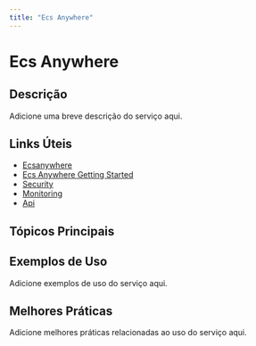 ```yaml
---
title: "Ecs Anywhere"
---
```


# Ecs Anywhere

## Descrição

Adicione uma breve descrição do serviço aqui.

## Links Úteis

- [Ecsanywhere](https://docs.aws.amazon.com/AmazonECS/latest/developerguide/ECSAnywhere.html)
- [Ecs Anywhere Getting Started](https://docs.aws.amazon.com/AmazonECS/latest/developerguide/ecs-anywhere-getting-started.html)
- [Security](https://docs.aws.amazon.com/AmazonECS/latest/developerguide/security.html)
- [Monitoring](https://docs.aws.amazon.com/AmazonECS/latest/developerguide/monitoring.html)
- [Api](https://docs.aws.amazon.com/AmazonECS/latest/developerguide/api.html)

## Tópicos Principais



## Exemplos de Uso

Adicione exemplos de uso do serviço aqui.

## Melhores Práticas

Adicione melhores práticas relacionadas ao uso do serviço aqui.
